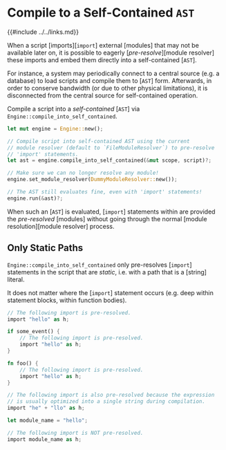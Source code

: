 Compile to a Self-Contained `AST`
================================

{{#include ../../links.md}}


When a script [imports][`import`] external [modules] that may not be available later on,
it is possible to eagerly [_pre-resolve_][module resolver] these imports and embed them
directly into a self-contained [`AST`].

For instance, a system may periodically connect to a central source (e.g. a database) to load
scripts and compile them to [`AST`] form. Afterwards, in order to conserve bandwidth (or due to
other physical limitations), it is disconnected from the central source for self-contained
operation.


Compile a script into a _self-contained_ [`AST`] via `Engine::compile_into_self_contained`.

```rust , no_run
let mut engine = Engine::new();

// Compile script into self-contained AST using the current
// module resolver (default to `FileModuleResolver`) to pre-resolve
// 'import' statements.
let ast = engine.compile_into_self_contained(&mut scope, script)?;

// Make sure we can no longer resolve any module!
engine.set_module_resolver(DummyModuleResolver::new());

// The AST still evaluates fine, even with 'import' statements!
engine.run(&ast)?;
```

When such an [`AST`] is evaluated, [`import`] statements within are provided the _pre-resolved_
[modules] without going through the normal [module resolution][module resolver] process.


Only Static Paths
-----------------

`Engine::compile_into_self_contained` only pre-resolves [`import`] statements in the script
that are _static_, i.e. with a path that is a [string] literal.

It does not matter where the [`import`] statement occurs (e.g. deep within statement blocks,
within function bodies).

```rust , no_run
// The following import is pre-resolved.
import "hello" as h;

if some_event() {
    // The following import is pre-resolved.
    import "hello" as h;
}

fn foo() {
    // The following import is pre-resolved.
    import "hello" as h;
}

// The following import is also pre-resolved because the expression
// is usually optimized into a single string during compilation.
import "he" + "llo" as h;

let module_name = "hello";

// The following import is NOT pre-resolved.
import module_name as h;
```
